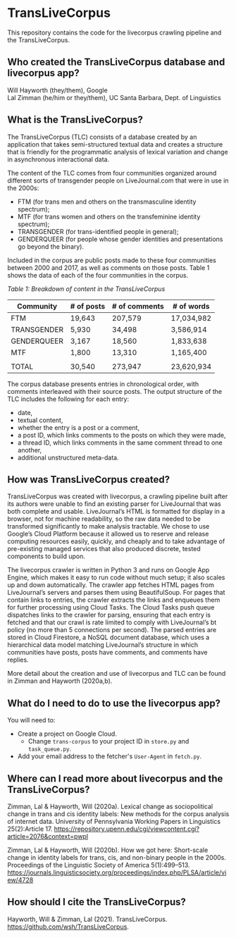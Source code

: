 # TransLiveCorpus

This repository contains the code for the livecorpus crawling pipeline and the TransLiveCorpus.

## Who created the TransLiveCorpus database and livecorpus app?

Will Hayworth (they/them), Google</br>
Lal Zimman (he/him or they/them), UC Santa Barbara, Dept. of Linguistics

## What is the TransLiveCorpus?

The TransLiveCorpus (TLC) consists of a database created by an application that takes semi-structured textual data and creates a structure that is friendly for the programmatic analysis of lexical variation and change in asynchronous interactional data.

The content of the TLC comes from four communities organized around different sorts of transgender people on LiveJournal.com that were in use in the 2000s: 
* FTM (for trans men and others on the transmasculine identity spectrum);
* MTF (for trans women and others on the transfeminine identity spectrum);
* TRANSGENDER (for trans-identified people in general);
* GENDERQUEER (for people whose gender identities and presentations go beyond the binary).

Included in the corpus are public posts made to these four communities between 2000 and 2017, as well as comments on those posts. Table 1 shows the data of each of the four communities in the corpus.

*Table 1: Breakdown of content in the TransLiveCorpus*

| Community	    | # of posts    | # of comments  | # of words     |
| ------------- | ------------- | -------------- | -------------- |
| FTM           |    19,643     |     207,579    |  17,034,982    |
| TRANSGENDER   |     5,930     |      34,498    |   3,586,914    |
| GENDERQUEER   |     3,167     |      18,560    |   1,833,638    |
| MTF           |     1,800     |      13,310    |   1,165,400    |
|               |               |                |                |
| TOTAL         |    30,540     |     273,947    |  23,620,934    |

The corpus database presents entries in chronological order, with comments interleaved with their source posts. The output structure of the TLC includes the following for each entry: 
* date, 
* textual content, 
* whether the entry is a post or a comment, 
* a post ID, which links comments to the posts on which they were made,
* a thread ID, which links comments in the same comment thread to one another,
* additional unstructured meta-data.

## How was TransLiveCorpus created?

TransLiveCorpus was created with livecorpus, a crawling pipeline built after its authors were unable to find an existing parser for LiveJournal that was both complete and usable. LiveJournal’s HTML is formatted for display in a browser, not for machine readability, so the raw data needed to be transformed significantly to make analysis tractable. We chose to use Google’s Cloud Platform because it allowed us to reserve and release computing resources easily, quickly, and cheaply and to take advantage of pre-existing managed services that also produced discrete, tested components to build upon.

The livecorpus crawler is written in Python 3 and runs on Google App Engine, which makes it easy to run code without much setup; it also scales up and down automatically. The crawler app fetches HTML pages from LiveJournal’s servers and parses them using BeautifulSoup. For pages that contain links to entries, the crawler extracts the links and enqueues them for further processing using Cloud Tasks. The Cloud Tasks push queue dispatches links to the crawler for parsing, ensuring that each entry is fetched and that our crawl is rate limited to comply with LiveJournal’s bt policy (no more than 5 connections per second). The parsed entries are stored in Cloud Firestore, a NoSQL document database, which uses a hierarchical data model matching LiveJournal’s structure in which communities have posts, posts have comments, and comments have replies.

More detail about the creation and use of livecorpus and TLC can be found in Zimman and Hayworth (2020a,b).

## What do I need to do to use the livecorpus app?

You will need to:
* Create a project on Google Cloud.
  * Change `trans-corpus` to your project ID in `store.py` and `task_queue.py`.
* Add your email address to the fetcher's `User-Agent` in `fetch.py`.

## Where can I read more about livecorpus and the TransLiveCorpus?

Zimman, Lal & Hayworth, Will (2020a). Lexical change as sociopolitical change in trans and cis identity labels: New methods for the corpus analysis of internet data. University of Pennsylvania Working Papers in Linguistics 25(2):Article 17. https://repository.upenn.edu/cgi/viewcontent.cgi?article=2076&context=pwpl

Zimman, Lal & Hayworth, Will (2020b). How we got here: Short-scale change in identity labels for trans, cis, and non-binary people in the 2000s. Proceedings of the Linguistic Society of America 5(1):499–513. https://journals.linguisticsociety.org/proceedings/index.php/PLSA/article/view/4728

## How should I cite the TransLiveCorpus?

Hayworth, Will & Zimman, Lal (2021). TransLiveCorpus. https://github.com/wsh/TransLiveCorpus.
